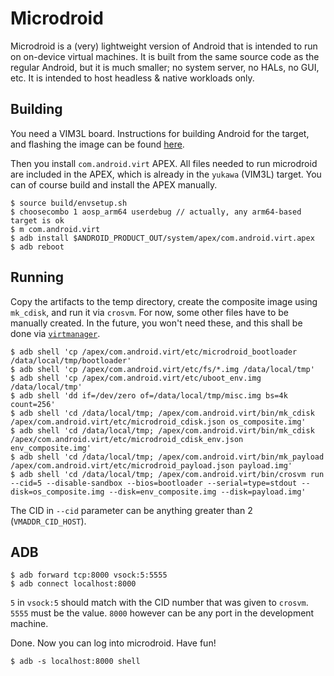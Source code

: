 # Microdroid

Microdroid is a (very) lightweight version of Android that is intended to run on
on-device virtual machines. It is built from the same source code as the regular
Android, but it is much smaller; no system server, no HALs, no GUI, etc. It is
intended to host headless & native workloads only.

## Building

You need a VIM3L board. Instructions for building Android for the target, and
flashing the image can be found [here](../docs/getting_started/yukawa.md).

Then you install `com.android.virt` APEX. All files needed to run microdroid are
included in the APEX, which is already in the `yukawa` (VIM3L) target. You can
of course build and install the APEX manually.

```
$ source build/envsetup.sh
$ choosecombo 1 aosp_arm64 userdebug // actually, any arm64-based target is ok
$ m com.android.virt
$ adb install $ANDROID_PRODUCT_OUT/system/apex/com.android.virt.apex
$ adb reboot
```

## Running

Copy the artifacts to the temp directory, create the composite image using
`mk_cdisk`, and run it via `crosvm`. For now, some other files have to be
manually created. In the future, you won't need these, and this shall be done
via [`virtmanager`](../virtmanager/).

```
$ adb shell 'cp /apex/com.android.virt/etc/microdroid_bootloader /data/local/tmp/bootloader'
$ adb shell 'cp /apex/com.android.virt/etc/fs/*.img /data/local/tmp'
$ adb shell 'cp /apex/com.android.virt/etc/uboot_env.img /data/local/tmp'
$ adb shell 'dd if=/dev/zero of=/data/local/tmp/misc.img bs=4k count=256'
$ adb shell 'cd /data/local/tmp; /apex/com.android.virt/bin/mk_cdisk /apex/com.android.virt/etc/microdroid_cdisk.json os_composite.img'
$ adb shell 'cd /data/local/tmp; /apex/com.android.virt/bin/mk_cdisk /apex/com.android.virt/etc/microdroid_cdisk_env.json env_composite.img'
$ adb shell 'cd /data/local/tmp; /apex/com.android.virt/bin/mk_payload /apex/com.android.virt/etc/microdroid_payload.json payload.img'
$ adb shell 'cd /data/local/tmp; /apex/com.android.virt/bin/crosvm run --cid=5 --disable-sandbox --bios=bootloader --serial=type=stdout --disk=os_composite.img --disk=env_composite.img --disk=payload.img'
```

The CID in `--cid` parameter can be anything greater than 2 (`VMADDR_CID_HOST`).

## ADB

```
$ adb forward tcp:8000 vsock:5:5555
$ adb connect localhost:8000
```

`5` in `vsock:5` should match with the CID number that was given to `crosvm`.
`5555` must be the value. `8000` however can be any port in the development
machine.

Done. Now you can log into microdroid. Have fun!

```
$ adb -s localhost:8000 shell
```
